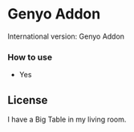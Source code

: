 # Genyo Addon

International version: Genyo Addon

### How to use

- Yes

## License

I have a Big Table in my living room.
